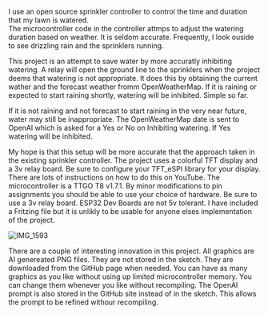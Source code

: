 I use an open source sprinkler controller to control the time and duration that my lawn is watered.  
The microcontroller code in the controller attmps to adjust the watering duration based on weather.
It is seldom accurate.  Frequently, I look ouside to see drizzling rain and the sprinklers running.

This project is an attempt to save water by more accuratly inhibiting watering.  A relay will 
open the ground line to the sprinklers when the project deems that watering is not appropriate.
It does this by obtaining the current wather and the forecast weather fromm OpenWeatherMap.  If it 
is raining or expected to start raining shortly, watering will be inhibited.  Simple so far.

If it is not raining and not forecast to start raining in the very near future, water may still be inappropriate.
The OpenWeatherMap date is sent to OpenAI which is asked for a Yes or No on Inhibiting watering.
If Yes watering will be inhibited.

My hope is that this setup will be more accurate that the approach taken in the existing sprinkler controller.
The project uses a colorful TFT display and a 3v relay board.  Be sure to configure your TFT_eSPI library for your display.
There are lots of instructions on how to do this on YouTube. The microcontroller is a TTGO T8 v1.7.1.
By minor modifications to pin assignments you should be able to use your choice of hardware.  Be sure to use a 3v relay board.
ESP32 Dev Boards are not 5v tolerant.  I have included a Fritzing file but it is unlikly to be usable for anyone
elses implementation of the project.  

![IMG_1593](https://github.com/user-attachments/assets/47233484-1f50-40bc-a024-e01cabff9d25)

There are a couple of interesting innovation in this project. All graphics are AI genereated PNG files.
They are not stored in the sketch.  They are downloaded from the GitHub page when needed.  You can have 
as many graphics as you like without using up limited microcontroller memory.  You can change them whenever
you like without recompiling.  The OpenAI prompt is also stored in the GitHub site instead of in the sketch.
This allows the prompt to be refined withour recompiling.
